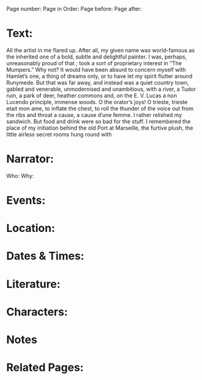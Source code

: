 Page number:
Page in Order:
Page before:
Page after:

# Text:
All the artist in me flared up. After all, my given name was world-famous as the inherited one of a bold, subtle and delightful painter. I was, perhaps, unreasonably proud of that ; took a sort of proprietary interest in “The Mumpers.” Why not? It would have been absurd to concern myself with Hamlet’s one, a thing of dreams only, or to have let my spirit flutter around Runymede. But that was far away, and instead was a quiet country town, gabled and venerable, unmodernised and unambitious, with a river, a Tudor ruin, a park of deer, heather commons and, on the E. V. Lucas a non Lucendo principle, immense woods. O the orator’s joys! O trieste, trieste etait mon ame, to inflate the chest, to roll the thunder of the voice out from the ribs and throat a cause, a cause d’une femme. I rather relished my sandwich. But food and drink were so bad for the stuff. I remembered the place of my initiation behind the old Port at Marseille, the furtive plush, the little airless secret rooms hung round with



# Narrator:
Who:
Why:

# Events:

# Location:

# Dates & Times:

# Literature:

# Characters:

# Notes

# Related Pages:
